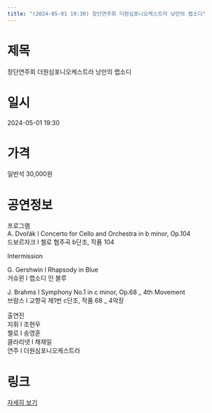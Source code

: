 ```yaml
---
title: "(2024-05-01 19:30) 창단연주회 더원심포니오케스트라 낭만의 랩소디"
---
```


# 제목
창단연주회 더원심포니오케스트라 낭만의 랩소디

# 일시
2024-05-01 19:30

# 가격
일반석 30,000원

# 공연정보
프로그램    
A. Dvořák l Concerto for Cello and Orchestra in b minor, Op.104    
드보르자크 l 첼로 협주곡 b단조, 작품 104    
    
Intermission    
    
G. Gershwin l Rhapsody in Blue    
거슈윈 l 랩소디 인 블루    
    
J. Brahms l Symphony No.1 in c minor, Op.68 _ 4th Movement    
브람스 l 교향곡 제1번 c단조, 작품 68 _ 4악장    
    
    
출연진    
지휘 l 조현우    
첼로 l 송영훈    
클라리넷 l 채재일    
연주 l 더원심포니오케스트라    
  


# 링크
[자세히 보기](https://www.sac.or.kr/site/main/show/show_view?SN=68725 "https://www.sac.or.kr/site/main/show/show_view?SN=68725")
